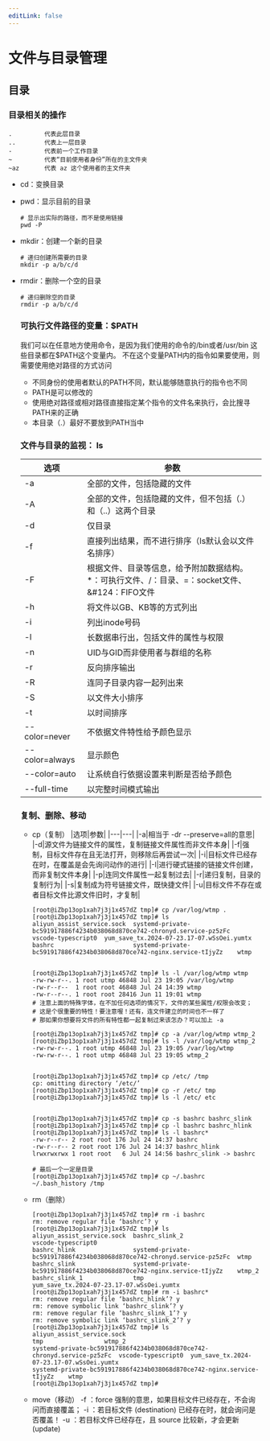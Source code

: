 ```yaml
---
editLink: false
---
```

# 文件与目录管理

## 目录

### 目录相关的操作

```shell
.         代表此层目录
..        代表上一层目录
-         代表前一个工作目录
~         代表“目前使用者身份”所在的主文件夹
~az       代表 az 这个使用者的主文件夹
```

- cd：变换目录
- pwd：显示目前的目录
  ```shell
  # 显示出实际的路径，而不是使用链接
  pwd -P
  ```
- mkdir：创建一个新的目录
  ```shell
  # 递归创建所需要的目录
  mkdir -p a/b/c/d
  ```
- rmdir：删除一个空的目录
  ```shell
  # 递归删除空的目录
  rmdir -p a/b/c/d
  ```

  ### 可执行文件路径的变量：$PATH
  我们可以在任意地方使用命令，是因为我们使用的命令的/bin或者/usr/bin 这些目录都在$PATH这个变量内。
  不在这个变量PATH内的指令如果要使用，则需要使用绝对路径的方式访问
  - 不同身份的使用者默认的PATH不同，默认能够随意执行的指令也不同
  - PATH是可以修改的
  - 使用绝对路径或相对路径直接指定某个指令的文件名来执行，会比搜寻PATH来的正确
  - 本目录（.）最好不要放到PATH当中

  ### 文件与目录的监视： ls
  |选项|参数|
  |---|---|
  |-a|全部的文件，包括隐藏的文件|
  |-A|全部的文件，包括隐藏的文件，但不包括（.）和（..）这两个目录|
  |-d|仅目录|
  |-f|直接列出结果，而不进行排序（ls默认会以文件名排序）|
  |-F|根据文件、目录等信息，给予附加数据结构。 *：可执行文件、/：目录、=：socket文件、&#124：FIFO文件|
  |-h|将文件以GB、KB等的方式列出|
  |-i|列出inode号码|
  |-l|长数据串行出，包括文件的属性与权限|
  |-n|UID与GID而非使用者与群组的名称|
  |-r|反向排序输出|
  |-R|连同子目录内容一起列出来|
  |-S|以文件大小排序|
  |-t|以时间排序|
  |--color=never|不依据文件特性给予颜色显示|
  |--color=always|显示颜色|
  |--color=auto|让系统自行依据设置来判断是否给予颜色|
  |--full-time|以完整时间模式输出|
  ### 复制、删除、移动
  - cp（复制）
    |选项|参数|
    |---|---|
    |-a|相当于 -dr --preserve=all的意思|
    |-d|源文件为链接文件的属性，复制链接文件属性而非文件本身|
    |-f|强制，目标文件存在且无法打开，则移除后再尝试一次|
    |-i|目标文件已经存在时，在覆盖是会先询问动作的进行|
    |-l|进行硬式链接的链接文件创建，而非复制文件本身|
    |-p|连同文件属性一起复制过去|
    |-r|递归复制，目录的复制行为|
    |-s|复制成为符号链接文件，既快捷文件|
    |-u|目标文件不存在或者目标文件比源文件旧时，才复制|
    ```shell
    [root@iZbp13op1xah7j3j1x457dZ tmp]# cp /var/log/wtmp .
    [root@iZbp13op1xah7j3j1x457dZ tmp]# ls
    aliyun_assist_service.sock  systemd-private-bc591917886f4234b038068d870ce742-chronyd.service-pz5zFc  vscode-typescript0  yum_save_tx.2024-07-23.17-07.wSsOei.yumtx
    bashrc                      systemd-private-bc591917886f4234b038068d870ce742-nginx.service-tIjyZz    wtmp

    
    [root@iZbp13op1xah7j3j1x457dZ tmp]# ls -l /var/log/wtmp wtmp
    -rw-rw-r--. 1 root utmp 46848 Jul 23 19:05 /var/log/wtmp
    -rw-r--r--  1 root root 46848 Jul 24 14:39 wtmp
    -rw-r--r--. 1 root root 28416 Jun 11 19:01 wtmp 
    # 注意上面的特殊字体，在不加任何选项的情况下，文件的某些属性/权限会改变； 
    # 这是个很重要的特性！要注意喔！还有，连文件建立的时间也不一样了
    # 那如果你想要将文件的所有特性都一起复制过来该怎办？可以加上 -a 
    
    [root@iZbp13op1xah7j3j1x457dZ tmp]# cp -a /var/log/wtmp wtmp_2
    [root@iZbp13op1xah7j3j1x457dZ tmp]# ls -l /var/log/wtmp wtmp_2
    -rw-rw-r--. 1 root utmp 46848 Jul 23 19:05 /var/log/wtmp
    -rw-rw-r--. 1 root utmp 46848 Jul 23 19:05 wtmp_2

    
    [root@iZbp13op1xah7j3j1x457dZ tmp]# cp /etc/ /tmp
    cp: omitting directory ‘/etc/’
    [root@iZbp13op1xah7j3j1x457dZ tmp]# cp -r /etc/ tmp
    [root@iZbp13op1xah7j3j1x457dZ tmp]# ls -l /etc/ etc
    

    [root@iZbp13op1xah7j3j1x457dZ tmp]# cp -s bashrc bashrc_slink
    [root@iZbp13op1xah7j3j1x457dZ tmp]# cp -l bashrc bashrc_hlink
    [root@iZbp13op1xah7j3j1x457dZ tmp]# ls -l bashrc*
    -rw-r--r-- 2 root root 176 Jul 24 14:37 bashrc
    -rw-r--r-- 2 root root 176 Jul 24 14:37 bashrc_hlink
    lrwxrwxrwx 1 root root   6 Jul 24 14:56 bashrc_slink -> bashrc

    # 最后一个一定是目录
    [root@iZbp13op1xah7j3j1x457dZ tmp]# cp ~/.bashrc ~/.bash_history /tmp
    ```
  - rm（删除）
    ```shell
    [root@iZbp13op1xah7j3j1x457dZ tmp]# rm -i bashrc
    rm: remove regular file ‘bashrc’? y
    [root@iZbp13op1xah7j3j1x457dZ tmp]# ls
    aliyun_assist_service.sock  bashrc_slink_2                                                           vscode-typescript0
    bashrc_hlink                systemd-private-bc591917886f4234b038068d870ce742-chronyd.service-pz5zFc  wtmp
    bashrc_slink                systemd-private-bc591917886f4234b038068d870ce742-nginx.service-tIjyZz    wtmp_2
    bashrc_slink_1              tmp                                                                      yum_save_tx.2024-07-23.17-07.wSsOei.yumtx
    [root@iZbp13op1xah7j3j1x457dZ tmp]# rm -i bashrc*
    rm: remove regular file ‘bashrc_hlink’? y
    rm: remove symbolic link ‘bashrc_slink’? y
    rm: remove regular file ‘bashrc_slink_1’? y
    rm: remove symbolic link ‘bashrc_slink_2’? y
    [root@iZbp13op1xah7j3j1x457dZ tmp]# ls
    aliyun_assist_service.sock                                               tmp                 wtmp_2
    systemd-private-bc591917886f4234b038068d870ce742-chronyd.service-pz5zFc  vscode-typescript0  yum_save_tx.2024-07-23.17-07.wSsOei.yumtx
    systemd-private-bc591917886f4234b038068d870ce742-nginx.service-tIjyZz    wtmp
    [root@iZbp13op1xah7j3j1x457dZ tmp]# 
    ```
  - move（移动）
    -f  ：force 强制的意思，如果目标文件已经存在，不会询问而直接覆盖；
    -i  ：若目标文件 (destination) 已经存在时，就会询问是否覆盖！
    -u  ：若目标文件已经存在，且 source 比较新，才会更新 (update) 
  
